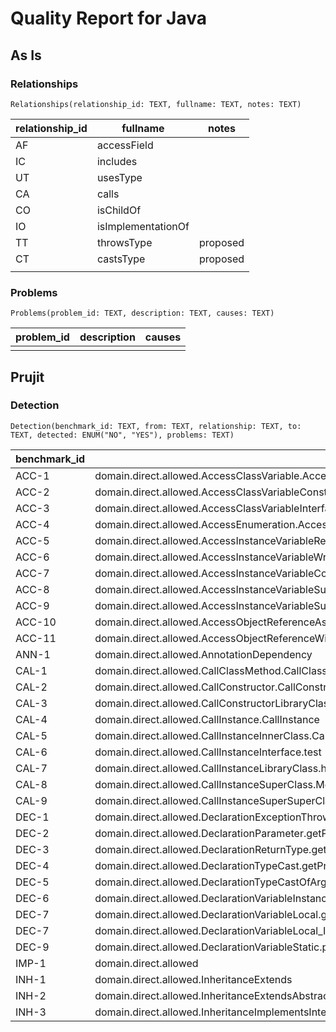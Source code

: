 # Quality Report for Java

## As Is

### Relationships

`Relationships(relationship_id: TEXT, fullname: TEXT, notes: TEXT)`

| relationship_id | fullname | notes |
| -------------- | --------- | ----- |
| AF | accessField |  |
| IC | includes |  |
| UT | usesType |  |
| CA | calls |  |
| CO | isChildOf |  |
| IO | isImplementationOf |  |
| TT | throwsType | proposed |
| CT | castsType | proposed |
|  |  |  |

### Problems

`Problems(problem_id: TEXT, description: TEXT, causes: TEXT)`

| problem_id | description | causes |
| --------- | ----------- | ------ |
|  |  |  |

## Prujit

### Detection

`Detection(benchmark_id: TEXT, from: TEXT, relationship: TEXT, to: TEXT, detected: ENUM("NO", "YES"), problems: TEXT)`

| benchmark_id | from | relationship | to | detected | problems |
| ------------ | ---- | ------------ | --- | ------- | -------- |
| ACC-1 | domain.direct.allowed.AccessClassVariable.AccessClassVariable | AF | technology.direct.dao.CheckInDAO.currentLocation | YES | IC0 |
| ACC-2 | domain.direct.allowed.AccessClassVariableConstant.testAccessStaticFinalAttribute | AF | technology.direct.dao.UserDAO.name | YES |  |
| ACC-3 | domain.direct.allowed.AccessClassVariableInterface.testAccessFinalAttribute | AF | technology.direct.dao.ISierraDAO.NAME | YES |  |
| ACC-4 | domain.direct.allowed.AccessEnumeration.AccessEnumeration | AF | technology.direct.dao.TipDAO.ONE | YES | IC0 |
| ACC-5 | domain.direct.allowed.AccessInstanceVariableRead.AccessInstanceVariableRead | AF | technology.direct.dao.ProfileDAO.name | NO | AF0 |
| ACC-6 | domain.direct.allowed.AccessInstanceVariableWrite.AccessInstanceVariableWrite | AF | technology.direct.dao.ProfileDAO.name | NO | AF0 |
| ACC-7 | domain.direct.allowed.AccessInstanceVariableConstant.testAccessFinalAttribute | AF | technology.direct.dao.UserDAO.message | NO | AF0 |
| ACC-8 | domain.direct.allowed.AccessInstanceVariableSuperClass.Method | AF | domain.direct.Base.VariableOnSuperClass | NO | AF0,AF2 |
| ACC-9 | domain.direct.allowed.AccessInstanceVariableSuperSuperClass.Method | AF | domain.direct.Base.VariableOnSuperClass | NO | AF0,AF2 |
| ACC-10 | domain.direct.allowed.AccessObjectReferenceAsParameter.AccessObjectReferenceAsParameter | AF | domain.direct.Base.profileDao | NO | AF0 |
| ACC-11 | domain.direct.allowed.AccessObjectReferenceWithinIfStatement.AccessObjectReferenceWithinIfStatement | AF | domain.direct.Base.profileDao | NO | AF0 |
| ANN-1 | domain.direct.allowed.AnnotationDependency | UT | technology.direct.dao.SettingsAnnotation | NO | UT0 |
| CAL-1 | domain.direct.allowed.CallClassMethod.CallClassMethod | CA | technology.direct.dao.BadgesDAO.getAllBadges | NO | IC0 |
| CAL-2 | domain.direct.allowed.CallConstructor.CallConstructor | CA | technology.direct.dao.AccountDAO.AccountDAO | NO | TT0 |
| CAL-3 | domain.direct.allowed.CallConstructorLibraryClass.handleCallback | CA | fi.foyt.foursquare.api.FoursquareApi.FoursquareApi | NO | TT0 |
| CAL-4 | domain.direct.allowed.CallInstance.CallInstance | CA | technology.direct.dao.ProfileDAO.getCampaignType | NO | AF1 |
| CAL-5 | domain.direct.allowed.CallInstanceInnerClass.CallMethodInstanceInnerClass | CA | technology.direct.dao.CallInstanceOuterClassDAO.CallInstanceInnerClassDAO.getNext | NO | AF1 |
| CAL-6 | domain.direct.allowed.CallInstanceInterface.test | CA | technology.direct.dao.CallInstanceInterfaceDAO.InterfaceMethod | NO | AF2 |
| CAL-7 | domain.direct.allowed.CallInstanceLibraryClass.handleCallback | CA | fi.foyt.foursquare.api.FoursquareApi.getAuthenticationUrl | NO | AF1,AF2 |
| CAL-8 | domain.direct.allowed.CallInstanceSuperClass.MethodOfSuperClass | CA | technology.direct.subclass.CallInstanceSubClassDOA.MethodOnSuperClass | NO | AF1 |
| CAL-9 | domain.direct.allowed.CallInstanceSuperSuperClass.MethodOfSuperClass | CA | technology.direct.subclass.CallInstanceSubSubClassDOA.MethodOnSuperClass | NO | AF1 |
| DEC-1 | domain.direct.allowed.DeclarationExceptionThrows.getStatics | CA | technology.direct.dao.StaticsException.StaticsException | NO | TT0 |
| DEC-2 | domain.direct.allowed.DeclarationParameter.getProfileInformation.dao | UT | technology.direct.dao.ProfileDAO | YES |  |
| DEC-3 | domain.direct.allowed.DeclarationReturnType.getVenues | UT | technology.direct.dao.VenueDAO | YES |  |
| DEC-4 | domain.direct.allowed.DeclarationTypeCast.getProfileInformation | UT | technology.direct.dao.ProfileDAO | NO | UT1 |
| DEC-5 | domain.direct.allowed.DeclarationTypeCastOfArgument.initializeProfileInformation | UT | technology.direct.dao.ProfileDAO | NO | UT1 |
| DEC-6 | domain.direct.allowed.DeclarationVariableInstance.pdao | UT | technology.direct.dao.ProfileDAO | YES |  |
| DEC-7 | domain.direct.allowed.DeclarationVariableLocal.getProfileInformation.pdao | UT | technology.direct.dao.ProfileDAO | YES |  |
| DEC-7 | domain.direct.allowed.DeclarationVariableLocal_Initialized.getProfileInformation.pdao | UT | technology.direct.dao.ProfileDAO | YES |  |
| DEC-9 | domain.direct.allowed.DeclarationVariableStatic.pdao | UT | technology.direct.dao.ProfileDAO | YES |  |
| IMP-1 | domain.direct.allowed | IC | technology.direct.dao.AccountDAO | YES |  |
| INH-1 | domain.direct.allowed.InheritanceExtends | CO | technology.direct.dao.HistoryDAO | YES |  |
| INH-2 | domain.direct.allowed.InheritanceExtendsAbstractClass | CO | technology.direct.dao.FriendsDAO | YES |  |
| INH-3 | domain.direct.allowed.InheritanceImplementsInterface | IO | technology.direct.dao.IMapDAO | YES |  |
